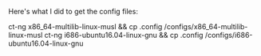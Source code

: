 Here's what I did to get the config files:

ct-ng x86_64-multilib-linux-musl && cp .config /configs/x86_64-multilib-linux-musl
ct-ng i686-ubuntu16.04-linux-gnu && cp .config /configs/i686-ubuntu16.04-linux-gnu
